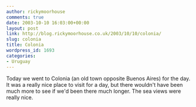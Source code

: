 ```yaml
---
author: rickymoorhouse
comments: true
date: 2003-10-10 16:03:00+00:00
layout: post
link: http://blog.rickymoorhouse.co.uk/2003/10/10/colonia/
slug: colonia
title: Colonia
wordpress_id: 1693
categories:
- Uruguay
---
```


Today we went to Colonia (an old town opposite Buenos Aires) for the day. It was a really nice place to visit for a day, but there wouldn't have been much more to see if we'd been there much longer. The sea views were really nice.
